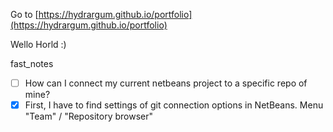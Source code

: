 Go to [https://hydrargum.github.io/portfolio](https://hydrargum.github.io/portfolio)

Wello Horld :)


fast_notes  

- [ ]   How can I connect my current netbeans project to a specific repo of mine?
- [X]   First, I have to find settings of git connection options in NetBeans. Menu "Team" / "Repository browser"
